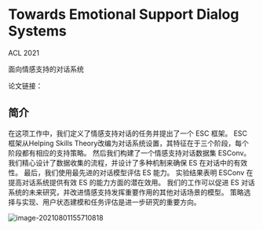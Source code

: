 # Towards Emotional Support Dialog Systems

ACL 2021

面向情感支持的对话系统

论文链接：

## 简介

在这项工作中，我们定义了情感支持对话的任务并提出了一个 ESC 框架。
ESC 框架从Helping Skills Theory改编为对话系统设置，其特征在于三个阶段，每个阶段都有相应的支持策略。 然后我们构建了一个情感支持对话数据集 ESConv。 我们精心设计了数据收集的流程，并设计了多种机制来确保 ES 在对话中的有效性。 最后，我们使用最先进的对话模型评估 ES 能力。 实验结果表明 ESConv 在提高对话系统提供有效 ES 的能力方面的潜在效用。 我们的工作可以促进 ES 对话系统的未来研究，并改进情感支持发挥重要作用的其他对话场景的模型。 策略选择与实现、用户状态建模和任务评估是进一步研究的重要方向。

![image-20210801155710818](https://gitee.com/cao-hu/pictures/raw/master/img/image-20210801155710818.png)